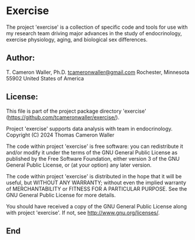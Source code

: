 # Exercise
The project 'exercise' is a collection of specific code and tools for use
with my research team driving major advances in the study of endocrinology,
exercise physiology, aging, and biological sex differences.

## Author:

T. Cameron Waller, Ph.D.
tcameronwaller@gmail.com
Rochester, Minnesota 55902
United States of America

## License:

This file is part of the project package directory 'exercise'
(https://github.com/tcameronwaller/exercise/).

Project 'exercise' supports data analysis with team in endocrinology.
Copyright (C) 2024 Thomas Cameron Waller

The code within project 'exercise' is free software: you can redistribute it
and/or modify it under the terms of the GNU General Public License as
published by the Free Software Foundation, either version 3 of the GNU
General Public License, or (at your option) any later version.

The code within project 'exercise' is distributed in the hope that it will be
useful, but WITHOUT ANY WARRANTY; without even the implied warranty of
MERCHANTABILITY or FITNESS FOR A PARTICULAR PURPOSE. See the GNU General
Public License for more details.

You should have received a copy of the GNU General Public License along
with project 'exercise'. If not, see <http://www.gnu.org/licenses/>.

## End
